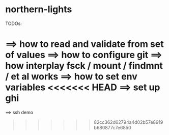 # northern-lights

TODOs:

 ==> how to read and validate from set of values
 ==> how to configure git
 ==> how interplay fsck / mount / findmnt / et al works
 ==> how to set env variables
<<<<<<< HEAD
 ==> set up ghi
=======
 ==> ssh demo
>>>>>>> 82cc362d62794a4d02b57e8919b680877c7e6850
